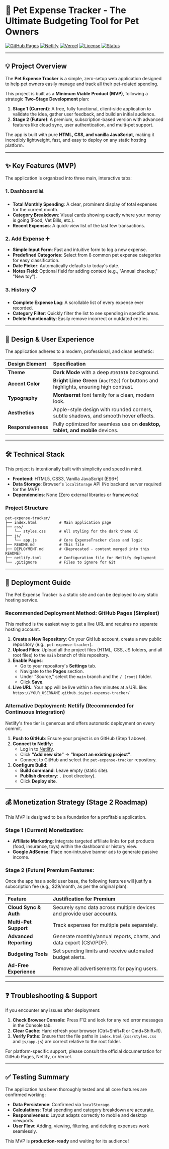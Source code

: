# 🐾 Pet Expense Tracker - The Ultimate Budgeting Tool for Pet Owners

[![GitHub Pages](https://img.shields.io/badge/Deploy%20on-GitHub%20Pages-informational?style=flat-square&logo=github)](https://pages.github.com/)
[![Netlify](https://img.shields.io/badge/Deploy%20on-Netlify-00C7B7?style=flat-square&logo=netlify)](https://www.netlify.com/)
[![Vercel](https://img.shields.io/badge/Deploy%20on-Vercel-000000?style=flat-square&logo=vercel)](https://vercel.com/)
[![License](https://img.shields.io/badge/License-MIT-blue.svg)](LICENSE)
[![Status](https://img.shields.io/badge/Status-MVP%20Ready-brightgreen.svg)]()

---

## 💡 Project Overview

The **Pet Expense Tracker** is a simple, zero-setup web application designed to help pet owners easily manage and track all their pet-related spending.

This project is built as a **Minimum Viable Product (MVP)**, following a strategic **Two-Stage Development** plan:

1.  **Stage 1 (Current)**: A free, fully functional, client-side application to validate the idea, gather user feedback, and build an initial audience.
2.  **Stage 2 (Future)**: A premium, subscription-based version with advanced features like cloud sync, user authentication, and multi-pet support.

The app is built with pure **HTML, CSS, and vanilla JavaScript**, making it incredibly lightweight, fast, and easy to deploy on any static hosting platform.

---

## ✨ Key Features (MVP)

The application is organized into three main, interactive tabs:

### 1. Dashboard 📊

*   **Total Monthly Spending**: A clear, prominent display of total expenses for the current month.
*   **Category Breakdown**: Visual cards showing exactly where your money is going (Food, Vet Bills, etc.).
*   **Recent Expenses**: A quick-view list of the last few transactions.

### 2. Add Expense ➕

*   **Simple Input Form**: Fast and intuitive form to log a new expense.
*   **Predefined Categories**: Select from 8 common pet expense categories for easy classification.
*   **Date Picker**: Automatically defaults to today's date.
*   **Notes Field**: Optional field for adding context (e.g., "Annual checkup," "New toy").

### 3. History 📋

*   **Complete Expense Log**: A scrollable list of every expense ever recorded.
*   **Category Filter**: Quickly filter the list to see spending in specific areas.
*   **Delete Functionality**: Easily remove incorrect or outdated entries.

---

## 🎨 Design & User Experience

The application adheres to a modern, professional, and clean aesthetic:

| Design Element | Specification |
| :--- | :--- |
| **Theme** | **Dark Mode** with a deep `#161616` background. |
| **Accent Color** | **Bright Lime Green** (`#acf92c`) for buttons and highlights, ensuring high contrast. |
| **Typography** | **Montserrat** font family for a clean, modern look. |
| **Aesthetics** | Apple-style design with rounded corners, subtle shadows, and smooth hover effects. |
| **Responsiveness** | Fully optimized for seamless use on **desktop, tablet, and mobile** devices. |

---

## 🛠️ Technical Stack

This project is intentionally built with simplicity and speed in mind.

*   **Frontend**: HTML5, CSS3, Vanilla JavaScript (ES6+)
*   **Data Storage**: Browser's `localStorage` API (No backend server required for the MVP)
*   **Dependencies**: None (Zero external libraries or frameworks)

### Project Structure

```
pet-expense-tracker/
├── index.html          # Main application page
├── css/
│   └── styles.css      # All styling for the dark theme UI
├── js/
│   └── app.js          # Core ExpenseTracker class and logic
├── README.md           # This file
├── DEPLOYMENT.md       # (Deprecated - content merged into this README)
├── netlify.toml        # Configuration file for Netlify deployment
└── .gitignore          # Files to ignore for Git
```

---

## 🚀 Deployment Guide

The Pet Expense Tracker is a static site and can be deployed to any static hosting service.

### Recommended Deployment Method: GitHub Pages (Simplest)

This method is the easiest way to get a live URL and requires no separate hosting account.

1.  **Create a New Repository**: On your GitHub account, create a new public repository (e.g., `pet-expense-tracker`).
2.  **Upload Files**: Upload all the project files (HTML, CSS, JS folders, and all root files) to the `main` branch of this repository.
3.  **Enable Pages**:
    *   Go to your repository's **Settings** tab.
    *   Navigate to the **Pages** section.
    *   Under "Source," select the `main` branch and the `/ (root)` folder.
    *   Click **Save**.
4.  **Live URL**: Your app will be live within a few minutes at a URL like:
    `https://YOUR_USERNAME.github.io/pet-expense-tracker/`

### Alternative Deployment: Netlify (Recommended for Continuous Integration)

Netlify's free tier is generous and offers automatic deployment on every commit.

1.  **Push to GitHub**: Ensure your project is on GitHub (Step 1 above).
2.  **Connect to Netlify**:
    *   Log in to [Netlify](https://app.netlify.com/).
    *   Click **"Add new site"** -> **"Import an existing project"**.
    *   Connect to GitHub and select the `pet-expense-tracker` repository.
3.  **Configure Build**:
    *   **Build command**: Leave empty (static site).
    *   **Publish directory**: `.` (root directory).
    *   Click **Deploy site**.

---

## 💰 Monetization Strategy (Stage 2 Roadmap)

This MVP is designed to be a foundation for a profitable application.

### Stage 1 (Current) Monetization:

*   **Affiliate Marketing**: Integrate targeted affiliate links for pet products (food, insurance, toys) within the dashboard or history view.
*   **Google AdSense**: Place non-intrusive banner ads to generate passive income.

### Stage 2 (Future) Premium Features:

Once the app has a solid user base, the following features will justify a subscription fee (e.g., $29/month, as per the original plan):

| Feature | Justification for Premium |
| :--- | :--- |
| **Cloud Sync & Auth** | Securely sync data across multiple devices and provide user accounts. |
| **Multi-Pet Support** | Track expenses for multiple pets separately. |
| **Advanced Reporting** | Generate monthly/annual reports, charts, and data export (CSV/PDF). |
| **Budgeting Tools** | Set spending limits and receive automated budget alerts. |
| **Ad-Free Experience** | Remove all advertisements for paying users. |

---

## ❓ Troubleshooting & Support

If you encounter any issues after deployment:

1.  **Check Browser Console**: Press F12 and look for any red error messages in the Console tab.
2.  **Clear Cache**: Hard refresh your browser (Ctrl+Shift+R or Cmd+Shift+R).
3.  **Verify Paths**: Ensure that the file paths in `index.html` (`css/styles.css` and `js/app.js`) are correct relative to the root folder.

For platform-specific support, please consult the official documentation for GitHub Pages, Netlify, or Vercel.

---

## ✅ Testing Summary

The application has been thoroughly tested and all core features are confirmed working:

*   **Data Persistence**: Confirmed via `localStorage`.
*   **Calculations**: Total spending and category breakdown are accurate.
*   **Responsiveness**: Layout adapts correctly to mobile and desktop viewports.
*   **User Flow**: Adding, viewing, filtering, and deleting expenses work seamlessly.

This MVP is **production-ready** and waiting for its audience!

